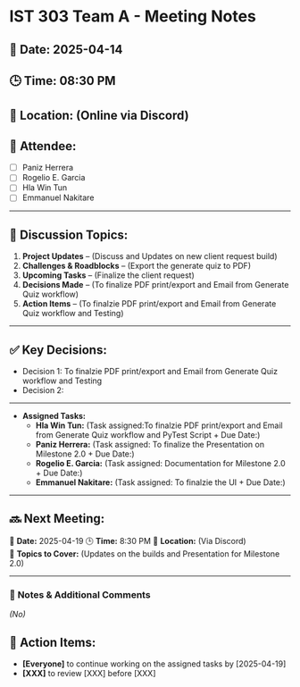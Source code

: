 # IST 303 Team A - Meeting Notes
## 📅 Date: 2025-04-14
## 🕒 Time: 08:30 PM
## 📍 Location: (Online via Discord)
## 🎯 Attendee:
- [ ] Paniz Herrera
- [ ] Rogelio E. Garcia
- [ ] Hla Win Tun
- [ ] Emmanuel Nakitare

---

## 📌 Discussion Topics:
1. **Project Updates** – (Discuss and Updates on new client request build)
2. **Challenges & Roadblocks** – (Export the generate quiz to PDF)
3. **Upcoming Tasks** – (Finalize the client request)
4. **Decisions Made** – (To finalize PDF print/export and Email from Generate Quiz workflow)
5. **Action Items** – (To finalzie PDF print/export and Email from Generate Quiz workflow and Testing)

---

## ✅ Key Decisions:
- Decision 1: To finalzie PDF print/export and Email from Generate Quiz workflow and Testing
- Decision 2: 

---

- **Assigned Tasks:**
  - **Hla Win Tun:** (Task assigned:To finalzie PDF print/export and Email from Generate Quiz workflow and PyTest Script + Due Date:)
  - **Paniz Herrera:** (Task assigned: To finalize the Presentation on Milestone 2.0 + Due Date:)
  - **Rogelio E. Garcia:** (Task assigned: Documentation for Milestone 2.0 + Due Date:)
  - **Emmanuel Nakitare:** (Task assigned: To finalzie the UI + Due Date:)

---

## 🔜 **Next Meeting:**
📅 **Date:** 2025-04-19
🕒 **Time:** 8:30 PM
📍 **Location:** (Via Discord)  
🎯 **Topics to Cover:** (Updates on the builds and Presentation for Milestone 2.0)

---

### 📌 **Notes & Additional Comments**
_(No)_

## 🚀 Action Items:
- **[Everyone]** to continue working on the assigned tasks by [2025-04-19]
- **[XXX]** to review [XXX] before [XXX]





